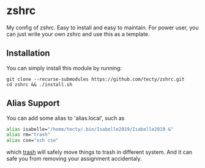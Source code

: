 # zshrc

My config of zshrc. Easy to install and easy to maintain. For power user, you can just write your own zshrc and use this as a template.

## Installation

You can simply install this module by running:

```
git clone --recurse-submodules https://github.com/tecty/zshrc.git
cd zshrc && ./install.sh
```

## Alias Support

You can add some alias to 'alias.local', such as

```bash
alias isabelle="/home/tecty/.bin/Isabelle2019/Isabelle2019 &"
alias rm="trash"
alias cse="ssh cse"
```

which [trash](https://github.com/sindresorhus/trash-cli) will safely move things to trash in different system. And it can safe you from removing your assignment accidentaly.
